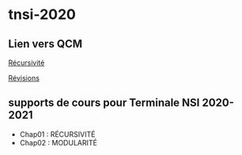 # tnsi-2020
## Lien vers QCM
[Récursivité](https://genumsi.inria.fr/qcm.php?h=cf4244c08fa38c7c0e611edfac246f7b)


[Révisions](https://genumsi.inria.fr/qcm.php?h=9428efc5541a76c91fc75d41151c85a5)



## supports de cours pour Terminale NSI 2020-2021
- Chap01 : RÉCURSIVITÉ
- Chap02 : MODULARITÉ

